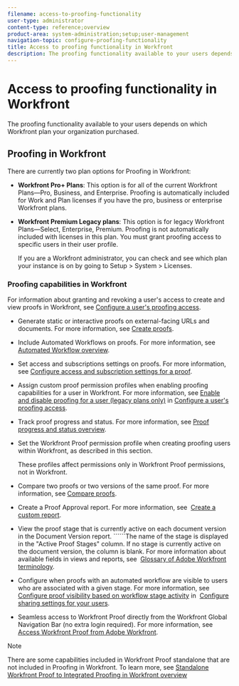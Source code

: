 ```yaml
---
filename: access-to-proofing-functionality
user-type: administrator
content-type: reference;overview
product-area: system-administration;setup;user-management
navigation-topic: configure-proofing-functionality
title: Access to proofing functionality in Workfront
description: The proofing functionality available to your users depends on which Workfront plan your organization purchased.
---
```


# Access to proofing functionality in Workfront

The proofing functionality available to your users depends on which Workfront plan your organization purchased.

## Proofing in Workfront

There are currently two plan options for Proofing in Workfront:

* **Workfront Pro+ Plans**: This option is for all of the current Workfront Plans—Pro, Business, and Enterprise. Proofing is automatically included for Work and Plan licenses if you have the pro, business or enterprise Workfront plans. 
* **Workfront Premium Legacy plans**: This option is for legacy Workfront Plans—Select, Enterprise, Premium. Proofing is not automatically included with licenses in this plan. You must grant proofing access to specific users in their user profile.

  If you are a Workfront administrator, you can check and see which plan your instance is on by going to Setup > System > Licenses.

### Proofing capabilities in Workfront

For information about granting and revoking a user's access to create and view proofs in Workfront, see [Configure a user's proofing access](../../../administration-and-setup/manage-workfront/configure-proofing/configure-a-users-proofing-access.md).

* Generate static or interactive proofs on external-facing URLs and documents. For more information, see [Create proofs](../../../review-and-approve-work/proofing/creating-proofs-within-workfront/create-proofs--in-wf.md).
* Include Automated Workflows on proofs. For more information, see [Automated Workflow overview](../../../review-and-approve-work/proofing/proofing-overview/automated-workflow.md).
* Set access and subscriptions settings on proofs. For more information, see [Configure access and subscription settings for a proof](../../../review-and-approve-work/proofing/managing-proofs-within-workfront/configure-access-subscription-settings-proof.md).
* Assign custom proof permission profiles when enabling proofing capabilities for a user in Workfront. For more information, see [Enable and disable proofing for a user (legacy plans only)](../../../administration-and-setup/manage-workfront/configure-proofing/configure-a-users-proofing-access.md#enabling-and-disabling-proofing-for-a-user) in [Configure a user's proofing access](../../../administration-and-setup/manage-workfront/configure-proofing/configure-a-users-proofing-access.md).
* Track proof progress and status. For more information, see [Proof progress and status overview](../../../review-and-approve-work/proofing/proofing-overview/view-progress-status-proof.md).
* Set the Workfront Proof permission profile when creating proofing users within Workfront, as described in this section.

  These profiles affect permissions only in Workfront Proof permissions, not in Workfront.

* Compare two proofs or two versions of the same proof. For more information, see [Compare proofs](../../../review-and-approve-work/proofing/reviewing-proofs-within-workfront/review-a-proof/compare-proofs.md).
* Create a Proof Approval report. For more information, see&nbsp; [Create a custom report](../../../reports-and-dashboards/reports/creating-and-managing-reports/create-custom-report.md).
* View the proof stage that is currently active on each document version in the Document Version report. ``````The name of the stage is displayed in the "Active Proof Stages" column. If no stage is currently active on the document version, the column is blank. For more information about available fields in views and reports, see&nbsp; [Glossary of Adobe Workfront terminology](../../../workfront-basics/navigate-workfront/workfront-navigation/workfront-terminology-glossary.md).
* Configure when proofs with an automated workflow are visible to users who are associated with a given stage. For more information, see&nbsp; [Configure proof visibility based on workflow stage activity](../../../administration-and-setup/manage-workfront/configure-proofing/configure-sharing-settings-users.md#configuring-proof-visibility-based-on-workflow-stage-activity)&nbsp;in&nbsp; [Configure sharing settings for your users](../../../administration-and-setup/manage-workfront/configure-proofing/configure-sharing-settings-users.md).
* Seamless access to Workfront Proof directly from the Workfront Global Navigation Bar (no extra login required). For more information, see [Access Workfront Proof from Adobe Workfront](../../../review-and-approve-work/proofing/managing-proofs-within-workfront/access-wf-proof-in-workfront.md).

>[!NOTE]
>
>There are some capabilities included in Workfront Proof standalone that are not included in Proofing in Workfront. To learn more, see [Standalone Workfront Proof to Integrated Proofing in Workfront overview](../../../administration-and-setup/manage-workfront/configure-proofing/move-to-proofing-in-workfront.md)

